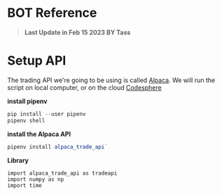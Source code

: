 # BOT Reference

> **Last Update in Feb 15 2023 BY Tass**

# Setup API

The trading API we're going to be using is called [Alpaca](https://alpaca.markets/).
We will run the script on local computer, or on the cloud [Codesphere](https://codesphere.com/)

**install pipenv**

```js
pip install --user pipenv
pipenv shell
```

**install the Alpaca API**

```js
pipenv install alpaca_trade_api`
```

**Library**

```
import alpaca_trade_api as tradeapi
import numpy as np
import time
```
